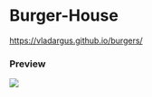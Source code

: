 # Burger-House

https://vladargus.github.io/burgers/

### Preview
![](https://github.com/vladargus/burgers/blob/main/preview.png)

